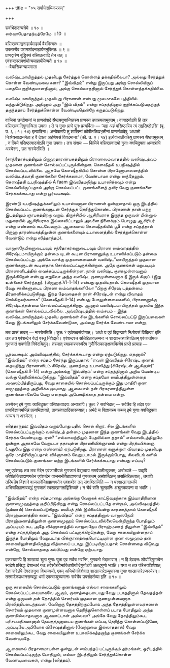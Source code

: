 +++
title = "०५ सर्वाभेदाधिकरणम्"

+++

सर्वाभेदादन्यत्रेमे ॥ १० ॥  
ஸர்வாபேதாதந்யத்ரேமே ॥ 10 ॥

वसिष्ठत्वाद्यनाहार्यमाहार्यं वैवमित्यतः ॥  
उक्तस्यैव परामर्शादनाहार्यमनुक्तितः ॥ ९ ॥  
प्राणद्वारेण बुद्धिस्थं वसिष्ठत्वादि तेन तत् ॥  
एवंशब्दपरामर्शयोग्यमाहार्यमिष्यते ॥ १० ॥  
--वैयासिकन्यायमाला

வஸிஷ்டமாயிருத்தல் முதலியது சேர்த்துக் கொள்ளத் தக்கதில்லையா? அல்லது
சேர்த்துக் கொள்ள வேண்டியவை களா? "இவ்விதம்" என்று இருப்பது அங்கு
சொல்லியிருப் பதையே குறிக்குமானதினால், அங்கு சொல்லாததினால் சேர்த்துக்
கொள்ளத்தக்கதில்லை.

வஸிஷ்டமாயிருத்தல் முதலியது பிராணன் என்பது மூலமாகவே புத்தியில்
வந்துவிடுகிறது. அதினால் அது "இவ் விதம்" என்று சப்தத்தினால்
குறிக்கப்படுவதற்குத் தகுந்ததாய் சேர்த்துக்கொள்ள வேண்டியதென்றே
கருதப்படுகிறது.

वाजिनां छन्दोगानां च प्राणसंवादे श्रैष्ठ्यगुणान्वितस्य प्राणस्य
उपास्यत्वमुक्तम्। वागादयोऽपि हि तत्र वसिष्ठत्वादिगुणान्विता उक्ताः। ते
च गुणाः प्राणे पुनः प्रत्यर्पिताः — ‘यद्वा अहं वसिष्ठास्मि त्वं
तद्वसिष्ठोऽसि’ (बृ. उ. ६। १। १४) इत्यादिना। अन्येषामपि तु शाखिनां
कौषीतकिप्रभृतीनां प्राणसंवादेषु ‘अथातो निःश्रेयसादानमेता ह वै देवता
अहंश्रेयसे विवदमानाः’ (कौ. उ. २। १४) इत्येवंजातीयकेषु प्राणस्य
श्रैष्ठ्यमुक्तम् , न त्विमे वसिष्ठत्वादयोऽपि गुणा उक्ताः। तत्र संशयः —
किमिमे वसिष्ठत्वादयो गुणाः क्वचिदुक्ता अन्यत्रापि अस्येरन् , उत
नास्येरन्निति ।

(சாந்தோக்யத்திலும் பிருஹதாரண்யகத்திலும் பிராணஸம்வாதத்தில் வஸிஷ்டத்வம்
முதலான குணங்கள் சொல்லப்பட்டிருக்கின்றன. கௌஷீதகி உபநிஷத்தில்
சொல்லப்படவில்லை. ஆகவே கௌஷீதகியில் சொன்ன பிராணோபாஸனத்தில் வஸிஷ்டத்வாதி
குணங்களை சேர்க்கலாமா, வேண்டாமா என்று ஸந்தேஹம். கௌஷீதகி உபநிஷத்தில் À
faam இவ்விதமறிந்து உபாஸிக்கவும் என்று சொல்லியிருப்பதால் அங்கு
சொல்லப்பட்ட குணங்களைத் தவிர வேறு குணங்களை சேர்க்கக்கூடாது என்று
பூர்வபக்ஷம்.

இரண்டு உபநிஷத்துக்களிலும் உபாஸ்யனான பிராணன் ஒன்றானதால் ஒரு இடத்தில்
சொல்லப்பட்ட குணங்களுடன் சேர்த்துத் தெரிந்துகொண்ட பிராணன் தான் மற்ற
இடத்திலும் ஞாபகத்திற்கு வரும். திருச்சியில் ஆசிரியராக இருந்த ஒருவன்
பின்னால் மதுரையில் ஆசிரியராக இல்லாவிட்டாலும் அவனை நினைக்கும் பொழுது
ஆசிரியர் என்ற எண்ணம் கூடவேவரும். ஆகையால் கௌஷீதகியில் பூå என்ற சப்தத்தால்
பிருஹ தாரண்யகத்திலுள்ள குணங்களையும் உபாஸனத்தில் சேர்த்துக்கொள்ள வேண்டும்
என்று ஸித்தாந்தம்).

வாஜஸநேயிகளுடையவும் சந்தோகர்களுடையவும் பிராண ஸம்வாதத்தில்
சிரேஷ்டமாயிருக்கும் தன்மை யுடன் கூடின பிராணனுக்கு உபாஸிக்கப்படும் தன்மை
சொல்லப்பட்டது. அங்கே வாக்கு முதலானவைகள் வஸிஷ்ட”மாயிருத்தல் முதலான
குணங்களுடன் கூடினதாக சொல்லப்பட்டிருக்கின்றன. அதே குணங்கள் மறுபடியும்
பிராணனிடத்தில் வைக்கப்பட்டிருக்கின்றன. நான் வஸிஷ்ட குணமுள்ளவனாய்
இருக்கிறேன் என்பது எதுவோ அந்த வஸிஷ்ட குணமுள்ளவனாக நீ இருக் கிறாய். (இது
உன்னைச் சேர்ந்தது). (பிருஹத்.VI-1-14) என்பது முதலியதால். கௌஷீதகி முதலான
வேறு சாகிகளுடைய பிராண ஸம்வாதங்களிலோ “பிறகு சிரேஷ் டத்தன்மை
தீர்மானிக்கப்படுகிறது. இந்த தேவதைகள் நான் சிரேஷ்டன் என்று விவாதம்
செய்கிறவர்களாக” (கௌஷீதகி.II-14) என்பது போலுள்ளவைகளில், பிராணனுக்கு
சிரேஷ்டத்தன்மை சொல்லப்பட்டிருக்கிறது. ஆனால் வஸிஷ்டமாயிருத்தல் முதலிய
இந்த குணங்கள் சொல்லப்படவில்லை. அவ்விஷயத்தில் ஸம்சயம் - இந்த
வஸிஷ்டமாயிருத்தல் முதலிய குணங்கள் சில இடங்களில் சொல்லப்பட்டு இருப்பவைகள்
வேறு இடங்களிலும் சேர்க்கவேண்டுமா, அல்லது சேர்க்க வேண்டாமா என்று,

तत्र प्राप्तं तावत् — नास्येरन्निति। कुतः ? एवंशब्दसंयोगात्। ‘अथो य
एवं विद्वान्प्राणे निःश्रेयसं विदित्वा’ इति तत्र तत्र एवंशब्देन वेद्यं
वस्तु निवेद्यते। एवंशब्दश्च सन्निहितावलम्बनः न शाखान्तरपरिपठितम्
एवंजातीयकं गुणजातं शक्नोति निवेदयितुम्। तस्मात् स्वप्रकरणस्थैरेव
गुणैर्निराकाङ्क्षत्वमित्येवं प्राप्ते प्रत्याह —

பூர்வபக்ஷம்: அவ்விஷயத்தில், சேர்க்கக்கூடாது என்று ஏற்படுகிறது. எதனால்?
“இவ்விதம்” என்ற சப்தம் சேர்ந்து இருப்பதால் “எவன் இவ்விதம் சிரேஷ்ட குணத்
தையறிந்து பிராணனிடம் சிரேஷ்ட குணத்தை உபாஸித்து (சிரேஷ்டன் ஆகிறான்)”
(கௌஷீதகி.II-14) என்று அங்கங்கு 'இவ்விதம்' என்ற சப்தத்தினால் அறிய வேண்டிய
வஸ்து தெரிவிக்கப்படுகிறது. "இவ்விதம்” என்ற சப்தமோ ஸமீபத்திலுள்ளதை
அவலம்பித்திருப்பது, வேறு சாகையில் சொல்லப்பட்டிருக்கும் இது மாதிரி குண
ஸமூஹத்தை அறிவிக்க முடியாது. ஆகையால் தன் பிரகரணத்திலுள்ள குணங்களாலேயே
வேறு எதையும் அபேக்ஷிக்காத தன்மை என்று.

अस्येरन् इमे गुणाः क्वचिदुक्ता वसिष्ठत्वादयः अन्यत्रापि। कुतः ?
सर्वाभेदात् — सर्वत्रैव हि तदेव एकं प्राणविज्ञानमभिन्नं प्रत्यभिज्ञायते,
प्राणसंवादादिसारूप्यात्। अभेदे च विज्ञानस्य कथम् इमे गुणाः क्वचिदुक्ता
अन्यत्र न अस्येरन् ।

ஸித்தாந்தம்: இவ்விதம் வரும்போது பதில் சொல் கிறார். சில இடங்களில்
சொல்லப்பட்டிருக்கும் வஸிஷ்டத் தன்மை முதலான இந்த குணங்கள் வேறு இடத்தில்
சேர்க்க வேண்டியது. ஏன்? “எல்லாவற்றிலும் பேதமில்லா ததால்”
எல்லாவிடத்திலுமே ஒன்றாக அதாகவே வேறுபடா ததாயுள்ள பிராணிவிக்ஞானம் என்று
பிரத்யபிக்ஞை (அதுவே இது என்ற எண்ணம்) ஏற்படுகிறது. பிராணன் களுக்குள்
விவாதம் முதலியது ஒரே மாதிரியிருப்பதால் விக்ஞானம் வேறுபடாமல்
இருக்கும்போது, சிலவிடங் களில் சொல்லப்படும் குணங்கள் மற்ற இடங்களில்
சேர்க்கக்கூடாது என்பது எப்படி?

ननु एवंशब्दः तत्र तत्र भेदेन एवंजातीयकं गुणजातं वेद्यत्वाय
समर्पयतीत्युक्तम्; अत्रोच्यते — यद्यपि कौषीतकिब्राह्मणगतेन एवंशब्देन
वाजसनेयिब्राह्मणगतं गुणजातम् असंशब्दितम् असन्निहितत्वात् , तथापि
तस्मिन्नेव विज्ञाने वाजसनेयिब्राह्मणगतेन एवंशब्देन तत् संशब्दितमिति — न
परशाखागतमपि अभिन्नविज्ञानावबद्धं गुणजातं स्वशाखागताद्विशिष्यते। न चैवं
सति श्रुतहानिः अश्रुतकल्पना वा भवति ।

“இவ்விதம்” என்ற சப்தமானது அங்கங்கு வேறாகக் காட்டுவதற்காக இம்மாதிரியான
குணஸமூஹத்தை குறிப்பிடுகிறது என்று சொல்லப்பட்டதே என்றால், அவ்விஷயத்தில்
(நம்மால்) சொல்லப்படுகிறது. ஸமீபத் தில் இல்லையென்ற காரணத்தால் கௌஷீதகீ
பிராஹ்மணத்தில் கண்ட “இவ்விதம்” என்ற சப்தத்தினால் வாஜஸநேயி
பிராஹ்மணத்திலுள்ள குணஸமூஹம் சொல்லப்படவில்லையென்றிருந்த போதிலும்
அப்படியும் கூட அதே விக்ஞானத்தில் வாஜஸநேய பிராஹ்மணத் திலுள்ள “இவ்விதம்”
என்ற சப்தத்தினால் அது சொல்லப் பட்டிருக்கிறதென்று, வேறு சாகையிலுள்ளதாய்
இருந்த போதிலும் வேறுபடாத விக்ஞானத்தையொட்டியுள்ள குண ஸமூஹம் தன்
சாகையிலுள்ளதிலிருந்து வித்யாஸப் படாது. இப்படியிருப்பதால் சொன்னதை விடுவது
என்றோ, சொல்லாததை கல்பிப்பது என்றோ ஏற்படாது.

एकस्यामपि हि शाखायां श्रुता गुणाः श्रुता एव सर्वत्र भवन्ति, गुणवतो
भेदाभावात्। न हि देवदत्तः शौर्यादिगुणत्वेन स्वदेशे प्रसिद्धः देशान्तरं
गतः तद्देश्यैरविभावितशौर्यादिगुणोऽपि अतद्गुणो भवति। यथा च तत्र
परिचयविशेषात् देशान्तरेऽपि देवदत्तगुणा विभाव्यन्ते, एवम् अभियोगविशेषात्
शाखान्तरेऽप्युपास्या गुणाः शाखान्तरेऽप्यस्येरन्। तस्मादेकप्रधानसम्बद्धा
धर्मा एकत्राप्युच्यमानाः सर्वत्रैव उपसंहर्तव्या इति ॥ १० ॥

ஒரு சாகையில் சொல்லப்படும் குணங்களும் எல்லா சாகைகளிலும்
சொல்லப்பட்டவையாகவே ஆகும், குணத்தையுடையது வேறு படாததினால் தேவதத்தன் என்ற
ஒருவன் தன் தேசத்தில் சௌர்யம் முதலான குணமுள்ளவனாக பிரஸித்தியடைந்தவன்.
வேறொரு தேசத்திற்குப்போய் அந்த தேசத்திலுள்ளவர்களால் சௌர்யம் முதலான
குணமுள்ளவனாக தெரிந்துகொள்ளப் படாத போதிலும் அந்த குணமில்லாதவனாக
ஆகமாட்டான் அல்லவா? அங்கே வேறு தேசத்திலும்கூட பரிசயமதிகமானால்
தேவதத்தனுடைய குணங்கள் எப்படி தெரிந்து கொள்ளப்படுமோ, அப்படியே அபியோக
விசேஷத்தினால் (வேற்றுமை இல்லாததால்) வேறு சாகையிலும்கூட வேறு சாகையிலுள்ள
உபாஸிக்கத்தகுந்த குணங்கள் சேர்க்க வேண்டியதே.

ஆகையால் பிரதானமாயுள்ள ஒன்றுடன் ஸம்பந்தப் பட்டிருக்கும் தர்மங்கள்,
ஓரிடத்தில் சொல்லப்பட்டிருந்த போதிலும், எல்லா இடத்திலும் சேர்த்துக்கொள்ள
வேண்டியவைகள், என்று (ஸித்தம்).

